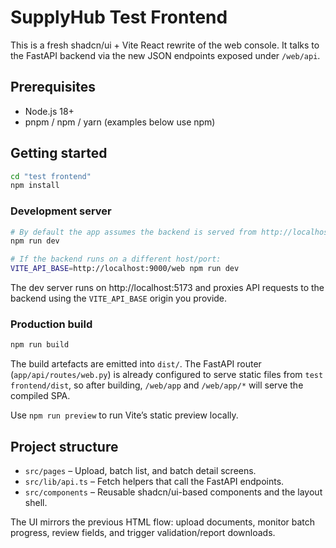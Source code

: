 # SupplyHub Test Frontend

This is a fresh shadcn/ui + Vite React rewrite of the web console. It talks to the FastAPI backend via the new JSON endpoints exposed under `/web/api`.

## Prerequisites

- Node.js 18+
- pnpm / npm / yarn (examples below use npm)

## Getting started

```bash
cd "test frontend"
npm install
```

### Development server

```bash
# By default the app assumes the backend is served from http://localhost:8000/web
npm run dev

# If the backend runs on a different host/port:
VITE_API_BASE=http://localhost:9000/web npm run dev
```

The dev server runs on http://localhost:5173 and proxies API requests to the backend using the `VITE_API_BASE` origin you provide.

### Production build

```bash
npm run build
```

The build artefacts are emitted into `dist/`. The FastAPI router (`app/api/routes/web.py`) is already configured to serve static files from `test frontend/dist`, so after building, `/web/app` and `/web/app/*` will serve the compiled SPA.

Use `npm run preview` to run Vite’s static preview locally.

## Project structure

- `src/pages` – Upload, batch list, and batch detail screens.
- `src/lib/api.ts` – Fetch helpers that call the FastAPI endpoints.
- `src/components` – Reusable shadcn/ui-based components and the layout shell.

The UI mirrors the previous HTML flow: upload documents, monitor batch progress, review fields, and trigger validation/report downloads.
